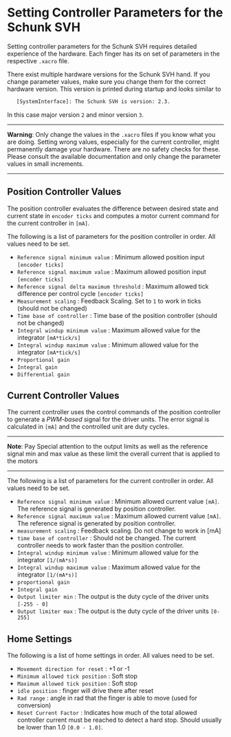 # Setting Controller Parameters for the Schunk SVH

Setting controller parameters for the Schunk SVH requires detailed experience of the hardware.
Each finger has its on set of parameters in the respective `.xacro` file.

There exist multiple hardware versions for the Schunk SVH hand.
If you change parameter values, make sure you change them for the correct hardware version.
This version is printed during startup and looks similar to
```bash
   [SystemInterface]: The Schunk SVH is version: 2.3.

```
In this case major version `2` and minor version `3`.


---

**Warning**: Only change the values in the `.xacro` files if you know what you are doing.
Setting wrong values, especially for the current controller,
might permanently damage your hardware. There are *no* safety checks for these.
Please consult the available documentation and only change the parameter
values in small increments.

---

## Position Controller Values
The position controller evaluates the difference between desired state and
current state in `encoder ticks` and computes a motor current command for the
current controller in `[mA]`.

The following is a list of parameters for the position controller in order.
All values need to be set.


* `Reference signal minimum value` : Minimum allowed position input `[encoder ticks]`
* `Reference signal maximum value` : Maximum allowed position input `[encoder ticks]`
* `Reference signal delta maximum threshold` : Maximum allowed tick difference per control cycle `[encoder ticks]`
* `Measurement scaling` : Feedback Scaling. Set to `1` to work in ticks (should not be changed)
* `Time base of controller` : Time base of the position controller (should not be changed)
* `Integral windup minimum value` : Maximum allowed value for the integrator `[mA*tick/s]`
* `Integral windup maximum value` : Minimum allowed value for the integrator `[mA*tick/s]`
* `Proportional gain`
* `Integral gain`
* `Differential gain`

## Current Controller Values

The current controller uses the control commands of the position controller
to generate a *PWM-based* signal for the driver units. The error signal is calculated in `[mA]` and the
controlled unit are duty cycles.

---

**Note**: Pay Special attention to the output limits as well as the reference signal min and max value as these limit the
overall current that is applied to the motors

---

The following is a list of parameters for the current controller in order.
All values need to be set.

* `Reference signal minimum value` : Minimum allowed current value `[mA]`. The reference signal is generated by position controller.
* `Reference signal maximum value` : Maximum allowed current value `[mA]`. The reference signal is generated by position controller.
* `measurement scaling` : Feedback scaling. Do not change to work in [mA]
* `time base of controller` : Should not be changed. The current controller needs to work faster than the position controller.
* `Integral windup minimum value` : Minimum allowed value for the integrator `[1/(mA*s)]`
* `Integral windup maximum value` : Maximum allowed value for the integrator `[1/(mA*s)]`
* `proportional gain`
* `Integral gain`
* `Output limiter min` : The output is the duty cycle of the driver units `[-255 - 0]`
* `Output limiter max` : The output is the duty cycle of the driver units `[0-255]`

## Home Settings

The following is a list of home settings in order.
All values need to be set.

* `Movement direction for reset` : +1 or -1
* `Minimum allowed tick position` : Soft stop
* `Maximum allowed tick position` : Soft stop
* `idle position` :  finger will drive there after reset
* `Rad range` :  angle in rad that the finger is able to move (used for conversion)
* `Reset Current Factor` :  Indicates how much of the total allowed controller current must be reached to detect a hard stop. Should usually be lower than 1.0  `[0.0 - 1.0]`.

